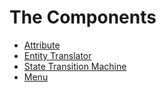 The Components
==============

* [Attribute](attribute.md)
* [Entity Translator](entity-translator.md)
* [State Transition Machine](state-transition-machine.md)
* [Menu](menu.md)
